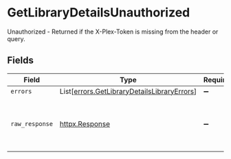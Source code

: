 # GetLibraryDetailsUnauthorized

Unauthorized - Returned if the X-Plex-Token is missing from the header or query.


## Fields

| Field                                                                                                | Type                                                                                                 | Required                                                                                             | Description                                                                                          |
| ---------------------------------------------------------------------------------------------------- | ---------------------------------------------------------------------------------------------------- | ---------------------------------------------------------------------------------------------------- | ---------------------------------------------------------------------------------------------------- |
| `errors`                                                                                             | List[[errors.GetLibraryDetailsLibraryErrors](../../models/errors/getlibrarydetailslibraryerrors.md)] | :heavy_minus_sign:                                                                                   | N/A                                                                                                  |
| `raw_response`                                                                                       | [httpx.Response](https://www.python-httpx.org/api/#response)                                         | :heavy_minus_sign:                                                                                   | Raw HTTP response; suitable for custom response parsing                                              |